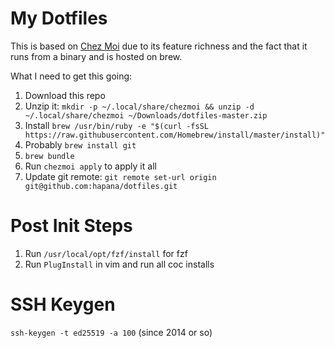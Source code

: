 # My Dotfiles

This is based on [Chez
Moi](https://github.com/twpayne/chezmoi/blob/master/docs/QUICKSTART.md) due to
its feature richness and the fact that it runs from a binary and is hosted on
brew.

What I need to get this going:

1. Download this repo
1. Unzip it: `mkdir -p ~/.local/share/chezmoi && unzip -d ~/.local/share/chezmoi
   ~/Downloads/dotfiles-master.zip`
1. Install `brew /usr/bin/ruby -e "$(curl -fsSL
   https://raw.githubusercontent.com/Homebrew/install/master/install)"`
1. Probably `brew install git`
1. `brew bundle`
1. Run `chezmoi apply` to apply it all
1. Update git remote: `git remote set-url origin
   git@github.com:hapana/dotfiles.git`

# Post Init Steps

1. Run `/usr/local/opt/fzf/install` for fzf
1. Run `PlugInstall` in vim and run all coc installs

# SSH Keygen

`ssh-keygen -t ed25519 -a 100` (since 2014 or so)
